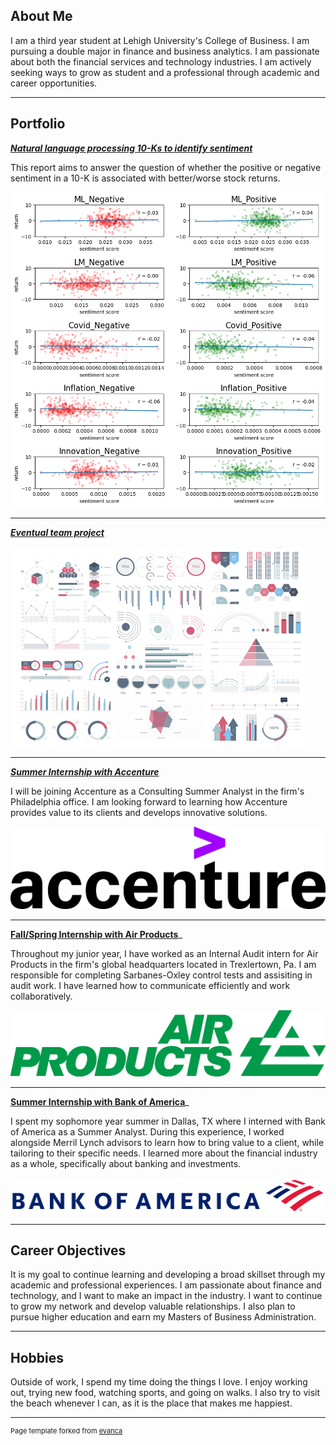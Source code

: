 ## About Me

I am a third year student at Lehigh University's College of Business. I am pursuing a double major in finance and business analytics. I am passionate about both the financial services and technology industries. I am actively seeking ways to grow as student and a professional through academic and career opportunities.

---

## Portfolio

<!-- You can link to other websites, PDFs in this repo, and other pages in this repo -->

_**[Natural language processing 10-Ks to identify sentiment](report.md)**_

This report aims to answer the question of whether the positive or negative sentiment in a 10-K is associated with better/worse stock returns. 

<img src="output_14_2.png?raw=true"/>

---

_**[Eventual team project](https://tommymcdade.github.io/leftside/)**_

<img src="images/dummy_thumbnail.jpg?raw=true"/>

---

_**[Summer Internship with Accenture](https://www.accenture.com/us-en)**_

I will be joining Accenture as a Consulting Summer Analyst in the firm's Philadelphia office. I am looking forward to learning how Accenture provides value to its clients and develops innovative solutions. 

<img src="images/Acc_Logo_Black_Purple_RGB.png?raw=true"/>

---

**[Fall/Spring Internship with Air Products](https://www.airproducts.com)**_

Throughout my junior year, I have worked as an Internal Audit intern for Air Products in the firm's global headquarters located in Trexlertown, Pa. I am responsible for completing Sarbanes-Oxley control tests and assisiting in audit work. I have learned how to communicate efficiently and work collaboratively.

<img src="images/AirProducts-logo-pms347-JPG.jpg?raw=true"/>

---

**[Summer Internship with Bank of America](https://www.ml.com/wealth-management-solutions.html?vsaccountid=ML-GGBG-HWW&_vsrefdom=997&cm_mmc=GWM-MLAdvisory-_-Google-PS-_-wealth_management_advisory_services-_-NB_Advisor&gclid=cj0kcqjw_r6hbhddarisamidhv_prw_1fah483vw24iqfa9v3hhql3alsrppyemii1fl4yt6hymireyaai7aealw_wcb&gclsrc=aw.ds)**_

I spent my sophomore year summer in Dallas, TX where I interned with Bank of America as a Summer Analyst. During this experience, I worked alongside Merril Lynch advisors to learn how to bring value to a client, while tailoring to their specific needs. I learned more about the financial industry as a whole, specifically about banking and investments. 

<img src="images/BofA_rgb.png?raw=true"/>

---

## Career Objectives

It is my goal to continue learning and developing a broad skillset through my academic and professional experiences. I am passionate about finance and technology, and I want to make an impact in the industry. I want to continue to grow my network and develop valuable relationships. I also plan to pursue higher education and earn my Masters of Business Administration. 

---

## Hobbies

Outside of work, I spend my time doing the things I love. I enjoy working out, trying new food, watching sports, and going on walks. I also try to visit the beach whenever I can, as it is the place that makes me happiest.

---
<p style="font-size:11px">Page template forked from <a href="https://github.com/evanca/quick-portfolio">evanca</a></p>
<!-- Remove above link if you don't want to attibute -->
